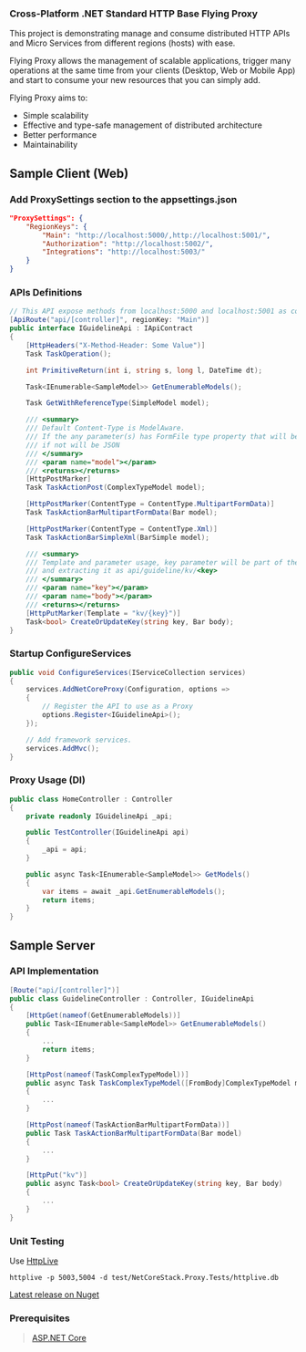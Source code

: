 ### Cross-Platform .NET Standard HTTP Base Flying Proxy

This project is demonstrating manage and consume distributed HTTP APIs and Micro Services
from different regions (hosts) with ease.

Flying Proxy allows the management of scalable applications, trigger many operations at the same time from your clients (Desktop, Web or Mobile App) and start to consume your new resources that you can simply add.

Flying Proxy aims to:
- Simple scalability
- Effective and type-safe management of distributed architecture
- Better performance
- Maintainability

## Sample Client (Web)

### Add ProxySettings section to the appsettings.json
```json
"ProxySettings": {
    "RegionKeys": {
        "Main": "http://localhost:5000/,http://localhost:5001/",
        "Authorization": "http://localhost:5002/",
        "Integrations": "http://localhost:5003/"
    }
}
```

### APIs Definitions
```csharp
// This API expose methods from localhost:5000 and localhost:5001 as configured on ProxySettings
[ApiRoute("api/[controller]", regionKey: "Main")]
public interface IGuidelineApi : IApiContract
{
    [HttpHeaders("X-Method-Header: Some Value")]
    Task TaskOperation();

    int PrimitiveReturn(int i, string s, long l, DateTime dt);

    Task<IEnumerable<SampleModel>> GetEnumerableModels();

    Task GetWithReferenceType(SimpleModel model);

    /// <summary>
    /// Default Content-Type is ModelAware.
    /// If the any parameter(s) has FormFile type property that will be MultipartFormData 
    /// if not will be JSON
    /// </summary>
    /// <param name="model"></param>
    /// <returns></returns>
    [HttpPostMarker]
    Task TaskActionPost(ComplexTypeModel model);

    [HttpPostMarker(ContentType = ContentType.MultipartFormData)]
    Task TaskActionBarMultipartFormData(Bar model);

    [HttpPostMarker(ContentType = ContentType.Xml)]
    Task TaskActionBarSimpleXml(BarSimple model);

    /// <summary>
    /// Template and parameter usage, key parameter will be part of the request Url 
    /// and extracting it as api/guideline/kv/<key>
    /// </summary>
    /// <param name="key"></param>
    /// <param name="body"></param>
    /// <returns></returns>
    [HttpPutMarker(Template = "kv/{key}")]
    Task<bool> CreateOrUpdateKey(string key, Bar body);
}
```

### Startup ConfigureServices
```csharp
public void ConfigureServices(IServiceCollection services)
{
    services.AddNetCoreProxy(Configuration, options =>
    {
        // Register the API to use as a Proxy
        options.Register<IGuidelineApi>();
    });

    // Add framework services.
    services.AddMvc();
}
```

### Proxy Usage (DI)
```csharp
public class HomeController : Controller
{
    private readonly IGuidelineApi _api;

    public TestController(IGuidelineApi api)
    {
        _api = api;
    }

    public async Task<IEnumerable<SampleModel>> GetModels()
    {
        var items = await _api.GetEnumerableModels();
        return items;
    }
}
```

## Sample Server

### API Implementation
```csharp
[Route("api/[controller]")]
public class GuidelineController : Controller, IGuidelineApi
{
    [HttpGet(nameof(GetEnumerableModels))]
    public Task<IEnumerable<SampleModel>> GetEnumerableModels()
    {
        ...
        return items;
    }

    [HttpPost(nameof(TaskComplexTypeModel))]
    public async Task TaskComplexTypeModel([FromBody]ComplexTypeModel model)
    {
        ...
    }

    [HttpPost(nameof(TaskActionBarMultipartFormData))]
    public Task TaskActionBarMultipartFormData(Bar model)
    {
        ...
    }

	[HttpPut("kv")]
    public async Task<bool> CreateOrUpdateKey(string key, Bar body)
    {
        ...
    }
}
```

### Unit Testing
Use [HttpLive](https://github.com/gencebay/httplive)

	httplive -p 5003,5004 -d test/NetCoreStack.Proxy.Tests/httplive.db

[Latest release on Nuget](https://www.nuget.org/packages/NetCoreStack.Proxy/)

### Prerequisites
> [ASP.NET Core](https://github.com/aspnet/Home)